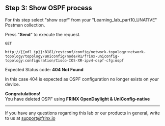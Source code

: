 ## Step 3: Show OSPF process

For this step select "show ospf" from your "Learning_lab_part10_UNATIVE" Postman collection.

Press "**Send**" to execute the request.

```
GET

http://{{odl_ip}}:8181/restconf/config/network-topology:network-topology/topology/uniconfig/node/R1/frinx-uniconfig-topology:configuration/Cisco-IOS-XR-ipv4-ospf-cfg:ospf
```


Expected Status code: **404 Not Found**

In this case 404 is expected as OSPF configuration no longer exists on your device.

**Congratulations!** <br>
You have deleted OSPF using **FRINX OpenDaylight & UniConfig-native**

---
If you have any questions regarding this lab or our products in general, write to us at [support@frinx.io](mailto:support@frinx.io)